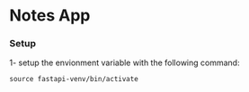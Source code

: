 # Notes App

### Setup
1- setup the envionment variable with the following command:
```
source fastapi-venv/bin/activate
```

